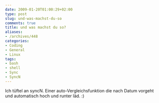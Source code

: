 ```yaml
---
date: 2009-01-20T01:00:29+02:00
type: post
slug: und-was-machst-du-so
comments: true
title: und was machst du so?
aliases:
- /archives/448
categories:
- Coding
- General
- Linux
tags:
- bash
- shell
- Sync
- SyncN
---
```


Ich tüftel an syncN. Einer auto-Vergleichsfunktion die nach Datum vorgeht und automatisch hoch und runter läd. :)

